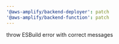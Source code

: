 ```yaml
---
'@aws-amplify/backend-deployer': patch
'@aws-amplify/backend-function': patch
---
```


throw ESBuild error with correct messages
